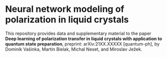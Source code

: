 # Neural network modeling of polarization in liquid crystals

This repository provides data and supplementary material to the paper **Deep learning of polarization transfer in liquid crystals with application to quantum state preparation**, preprint: arXiv:21XX.XXXXX [quantum-ph], by Dominik Vašinka, Martin Bielak, Michal Neset, and Miroslav Ježek.
